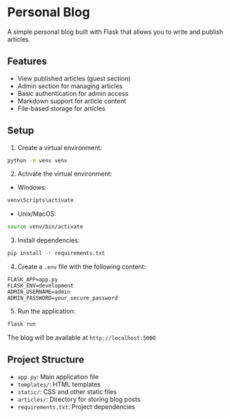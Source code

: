 # Personal Blog

A simple personal blog built with Flask that allows you to write and publish articles.

## Features

- View published articles (guest section)
- Admin section for managing articles
- Basic authentication for admin access
- Markdown support for article content
- File-based storage for articles

## Setup

1. Create a virtual environment:
```bash
python -m venv venv
```

2. Activate the virtual environment:
- Windows:
```bash
venv\Scripts\activate
```
- Unix/MacOS:
```bash
source venv/bin/activate
```

3. Install dependencies:
```bash
pip install -r requirements.txt
```

4. Create a `.env` file with the following content:
```
FLASK_APP=app.py
FLASK_ENV=development
ADMIN_USERNAME=admin
ADMIN_PASSWORD=your_secure_password
```

5. Run the application:
```bash
flask run
```

The blog will be available at `http://localhost:5000`

## Project Structure

- `app.py`: Main application file
- `templates/`: HTML templates
- `static/`: CSS and other static files
- `articles/`: Directory for storing blog posts
- `requirements.txt`: Project dependencies 